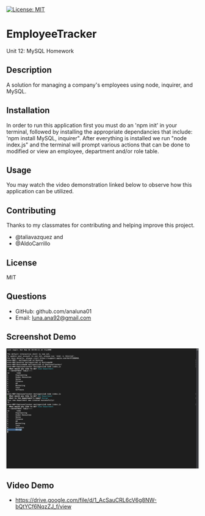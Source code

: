 [![License: MIT](https://img.shields.io/badge/License-MIT-yellow.svg)](https://opensource.org/licenses/MIT)

# EmployeeTracker
Unit 12: MySQL Homework

## Description
 A solution for managing a company's employees using node, inquirer, and MySQL.

## Installation
In order to run this application first you must do an 'npm init' in your terminal, followed by installing the appropriate dependancies that include: 'npm install MySQL, inquirer". After everything is installed we run "node index.js" and the terminal will prompt various actions that can be done to modified or view an employee, department and/or role table. 

## Usage
You may watch the video demonstration linked below to observe how this application can be utilized. 

## Contributing

Thanks to my classmates for contributing and helping improve this project.

- @taliavazquez and 
- @AldoCarrillo

## License
MIT

## Questions
- GitHub: github.com/analuna01
- Email: luna.ana92@gmail.com

## Screenshot Demo
<img src="employeeTracker_demo.jpg">

## Video Demo

- https://drive.google.com/file/d/1_AcSauCRL6cV6g8NW-bQtYCf6NqzZJ_f/view

